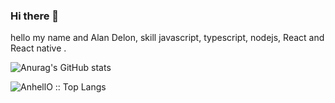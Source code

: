### Hi there 👋

hello my name and Alan Delon, skill javascript, typescript, nodejs, React and React native .

![Anurag's GitHub stats](https://github-readme-stats.vercel.app/api?username=xd-elon&show_icons=true&theme=tokyonight)


<p align="flex-end"><img src="https://github-readme-stats.vercel.app/api/top-langs/?username=xd-elon&langs_count=10&theme=tokyonight&layout=compact" alt="AnhellO :: Top Langs" /></p>
